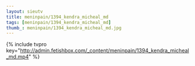 ```yaml
--- 
layout: sieutv
title: meninpain/1394_kendra_micheal_md
tags: [meninpain/1394_kendra_micheal_md]
thumb_: meninpain/1394_kendra_micheal_md.jpg
---
```

{% include tvpro key="http://admin.fetishbox.com/_content/meninpain/1394_kendra_micheal_md.mp4" %} 

